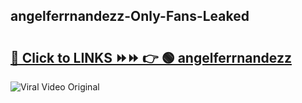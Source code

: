 
 ## angelferrnandezz-Only-Fans-Leaked

# <h2><a href="https://clipsfans.com/angelferrnandezz&ref=git">🔗 Click to LINKS ⏩⏩ 👉 🟢 angelferrnandezz </a></h2>

<a href="https://clipsfans.com/angelferrnandezz&ref=git" rel="nofollow" data-target="animated-image.originalLink"><img src="https://i.ibb.co.com/xMMVF88/686577567.gif" alt="Viral Video Original" style="max-width: 100%; display: inline-block;" data-target="animated-image.originalImage"></a>

